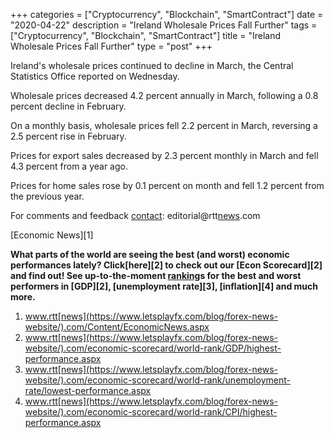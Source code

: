 +++
categories = ["Cryptocurrency", "Blockchain", "SmartContract"]
date = "2020-04-22"
description = "Ireland Wholesale Prices Fall Further"
tags = ["Cryptocurrency", "Blockchain", "SmartContract"]
title = "Ireland Wholesale Prices Fall Further"
type = "post"
+++

Ireland's wholesale prices continued to decline in March, the Central
Statistics Office reported on Wednesday.

Wholesale prices decreased 4.2 percent annually in March, following a
0.8 percent decline in February.

On a monthly basis, wholesale prices fell 2.2 percent in March,
reversing a 2.5 percent rise in February.

Prices for export sales decreased by 2.3 percent monthly in March and
fell 4.3 percent from a year ago.

Prices for home sales rose by 0.1 percent on month and fell 1.2 percent
from the previous year.

For comments and feedback [contact](https://www.playgroundfx.com/contact/): editorial@rtt[news](https://www.letsplayfx.com/blog/forex-news-website/).com

[Economic News][1]

 **What parts of the world are seeing the best (and worst) economic
performances lately? Click[here][2] to check out our [Econ Scorecard][2]
and find out! See up-to-the-moment [ranking](https://www.playgroundfx.com/blog/crypto-exchange-ranking/)s for the best and worst
performers in [GDP][2], [unemployment rate][3], [inflation][4] and much
more.**

   1. www.rtt[news](https://www.letsplayfx.com/blog/forex-news-website/).com/Content/EconomicNews.aspx
   2. www.rtt[news](https://www.letsplayfx.com/blog/forex-news-website/).com/economic-scorecard/world-rank/GDP/highest-performance.aspx
   3. www.rtt[news](https://www.letsplayfx.com/blog/forex-news-website/).com/economic-scorecard/world-rank/unemployment-rate/lowest-performance.aspx
   4. www.rtt[news](https://www.letsplayfx.com/blog/forex-news-website/).com/economic-scorecard/world-rank/CPI/highest-performance.aspx